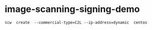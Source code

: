 # image-scanning-signing-demo


```
scw  create  --commercial-type=C2L --ip-address=dynamic  centos
```

